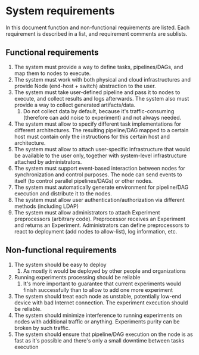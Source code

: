 # System requirements
In this document function and non-functional requirements are listed. Each requirement is described in a list, and requirement comments are sublists.

## Functional requirements
1. The system must provide a way to define tasks, pipelines/DAGs, and map them to nodes to execute.
2. The system must work with both physical and cloud infrastructures and provide Node (end-host + switch) abstraction to the user.
3. The system must take user-defined pipeline and pass it to nodes to execute, and collect results and logs afterwards. The system also must provide a way to collect generated artifacts/data.
	1. Do not collect data by default, because it's traffic-consuming (therefore can add noise to experiment) and not always needed.
4. The system must allow to specify different task implementations for different architectures. The resulting pipeline/DAG mapped to a certain host must contain only the instructions for this certain host and architecture.
5. The system must allow to attach user-specific infrastructure that would be available to the user only, together with system-level infrastructure attached by administrators. 
6. The system must support event-based interaction between nodes for synchronization and control purposes. The node can send events to itself (to control parallel pipelines/DAGs) or other nodes.
7. The system must automatically generate environment for pipeline/DAG execution and distribute it to the nodes.
8. The system must allow user authentication/authorization via different methods (including LDAP)
9. The system must allow administrators to attach Experiment preprocessors (arbitrary code). Preprocessor receives an Experiment and returns an Experiment. Administrators can define preprocessors to react to deployment (add nodes to allow-list), log information, etc.


## Non-functional requirements
1. The system should be easy to deploy
	1. As mostly it would be deployed by other people and organizations
2. Running experiments processing should be reliable
	1. It's more important to guarantee that current experiments would finish successfully than to allow to add one more experiment
3. The system should treat each node as unstable, potentially low-end device with bad Internet connection. The experiment execution should be reliable.
4. The system should minimize interference to running experiments on nodes with additional traffic or anything. Experiments purity can be broken by such traffic.
5. The system should ensure that pipeline/DAG execution on the node is as fast as it's possible and there's only a small downtime between tasks execution
